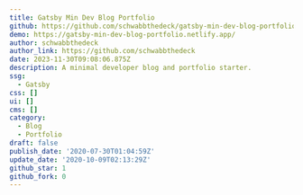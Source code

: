 ```yaml
---
title: Gatsby Min Dev Blog Portfolio
github: https://github.com/schwabbthedeck/gatsby-min-dev-blog-portfolio
demo: https://gatsby-min-dev-blog-portfolio.netlify.app/
author: schwabbthedeck
author_link: https://github.com/schwabbthedeck
date: 2023-11-30T09:08:06.875Z
description: A minimal developer blog and portfolio starter.
ssg:
  - Gatsby
css: []
ui: []
cms: []
category:
  - Blog
  - Portfolio
draft: false
publish_date: '2020-07-30T01:04:59Z'
update_date: '2020-10-09T02:13:29Z'
github_star: 1
github_fork: 0
---
```

